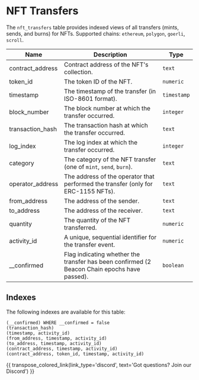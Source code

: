 # NFT Transfers

The `nft_transfers` table provides indexed views of all transfers (mints, sends, and burns) for NFTs. Supported chains: `ethereum`, `polygon`, `goerli`, `scroll`.

| Name                | Description                                                                 | Type        |
| --------- | --------- | --------------------------------------------------------------------------- |
| contract_address | Contract address of the NFT's collection. | `text` |
| token_id | The token ID of the NFT. | `numeric` |
| timestamp | The timestamp of the transfer (in ISO-8601 format). | `timestamp` |
| block_number | The block number at which the transfer occurred. | `integer` |
| transaction_hash | The transaction hash at which the transfer occurred. | `text` |
| log_index | The log index at which the transfer occurred. | `integer` |
| category | The category of the NFT transfer (one of `mint`, `send`, `burn`). | `text` |
| operator_address | The address of the operator that performed the transfer (only for ERC-1155 NFTs). | `text` |
| from_address | The address of the sender. | `text` |
| to_address | The address of the receiver. | `text` |
| quantity | The quantity of the NFT transferred. | `numeric` |
| activity_id | A unique, sequential identifier for the transfer event. | `numeric` |
| __confirmed | Flag indicating whether the transfer has been confirmed (2 Beacon Chain epochs have passed). | `boolean` |

## Indexes
The following indexes are available for this table:
```
(__confirmed) WHERE __confirmed = false
(transaction_hash)
(timestamp, activity_id)
(from_address, timestamp, activity_id)
(to_address, timestamp, activity_id)
(contract_address, timestamp, activity_id)
(contract_address, token_id, timestamp, activity_id)
```

{{ transpose_colored_link(link_type='discord', text='Got questions?  Join our Discord') }}
